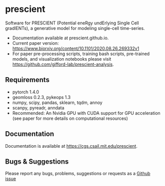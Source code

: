 # prescient
Software for PRESCIENT (Potential eneRgy undErlying Single Cell gradIENTs), a generative model for modeling single-cell time-series.
+ Documentation available at prescient.github.io.
+ Current paper version: https://www.biorxiv.org/content/10.1101/2020.08.26.269332v1
+ For paper pre-processing scripts, training bash scripts, pre-trained models, and visualization notebooks please visit https://github.com/gifford-lab/prescient-analysis.

<!-- ![trajectories_gif](docs/assets/gifs/trajectories.gif) -->

## Requirements

+ pytorch 1.4.0
+ geomloss 0.2.3, pykeops 1.3
+ numpy, scipy, pandas, sklearn, tqdm, annoy
+ scanpy, pyreadr, anndata
+ Recommended: An Nvidia GPU with CUDA support for GPU acceleration (see paper for more details on computational resources)

## Documentation
Documentation is available at https://cgs.csail.mit.edu/prescient.


## Bugs & Suggestions

Please report any bugs, problems, suggestions or requests as a [Github issue](https://github.com/gifford-lab/prescient/issues)
